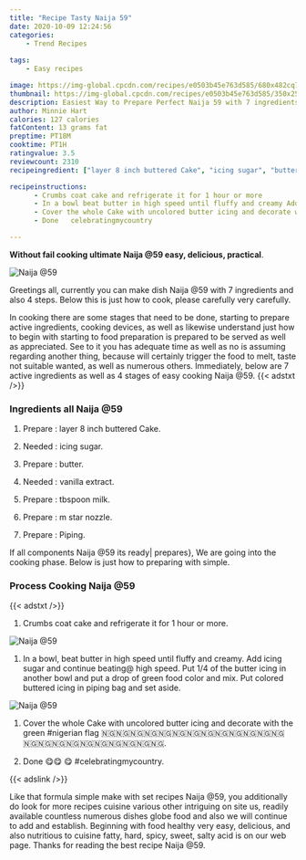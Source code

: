 ```yaml
---
title: "Recipe Tasty Naija 59"
date: 2020-10-09 12:24:56
categories:
    - Trend Recipes
    
tags:
    - Easy recipes

image: https://img-global.cpcdn.com/recipes/e0503b45e763d585/680x482cq70/naija-59-recipe-main-photo.jpg
thumbnail: https://img-global.cpcdn.com/recipes/e0503b45e763d585/350x250cq70/naija-59-recipe-main-photo.jpg
description: Easiest Way to Prepare Perfect Naija 59 with 7 ingredients and 4 stages of easy cooking.
author: Minnie Hart
calories: 127 calories
fatContent: 13 grams fat
preptime: PT18M
cooktime: PT1H
ratingvalue: 3.5
reviewcount: 2310
recipeingredient: ["layer 8 inch buttered Cake", "icing sugar", "butter", "vanilla extract", "tbspoon milk", "m star nozzle", "Piping"]

recipeinstructions: 
      - Crumbs coat cake and refrigerate it for 1 hour or more 
      - In a bowl beat butter in high speed until fluffy and creamy Add icing sugar and continue beating high speed Put 14 of the butter icing in another bowl and put a drop of green food color and mix Put colored buttered icing in piping bag and set aside 
      - Cover the whole Cake with uncolored butter icing and decorate with the green nigerian flag  
      - Done   celebratingmycountry

---
```




**Without fail cooking ultimate Naija @59 easy, delicious, practical**. 


![Naija @59](https://img-global.cpcdn.com/recipes/e0503b45e763d585/680x482cq70/naija-59-recipe-main-photo.jpg "Naija @59")




Greetings all, currently you can make dish Naija @59 with 7 ingredients and also 4 steps. Below this is just how to cook, please carefully very carefully.

In cooking there are some stages that need to be done, starting to prepare active ingredients, cooking devices, as well as likewise understand just how to begin with starting to food preparation is prepared to be served as well as appreciated. See to it you has adequate time as well as no is assuming regarding another thing, because will certainly trigger the food to melt, taste not suitable wanted, as well as numerous others. Immediately, below are 7 active ingredients as well as 4 stages of easy cooking Naija @59.
{{< adstxt />}}

### Ingredients all Naija @59


1. Prepare  : layer 8 inch buttered Cake.

1. Needed  : icing sugar.

1. Prepare  : butter.

1. Needed  : vanilla extract.

1. Prepare  : tbspoon milk.

1. Prepare  : m star nozzle.

1. Prepare  : Piping.



If all components Naija @59 its ready| prepares}, We are going into the cooking phase. Below is just how to preparing with simple.

### Process Cooking Naija @59

{{< adstxt />}}


1. Crumbs coat cake and refrigerate it for 1 hour or more.



![Naija @59](https://img-global.cpcdn.com/steps/1095445c585a5e7d/160x128cq70/naija-59-recipe-step-1-photo.jpg" "Naija @59")



1. In a bowl, beat butter in high speed until fluffy and creamy. Add icing sugar and continue beating@ high speed. Put 1/4 of the butter icing in another bowl and put a drop of green food color and mix. Put colored buttered icing in piping bag and set aside.



![Naija @59](https://img-global.cpcdn.com/steps/fe297fc8576b44cb/160x128cq70/naija-59-recipe-step-2-photo.jpg" "Naija @59")



1. Cover the whole Cake with uncolored butter icing and decorate with the green #nigerian flag 🇳🇬🇳🇬🇳🇬🇳🇬🇳🇬🇳🇬🇳🇬🇳🇬🇳🇬🇳🇬🇳🇬🇳🇬🇳🇬🇳🇬🇳🇬🇳🇬🇳🇬🇳🇬🇳🇬🇳🇬🇳🇬🇳🇬🇳🇬.



1. Done 😋😋 😋 #celebratingmycountry.





{{< adslink />}}

Like that formula simple make with set recipes Naija @59, you additionally do look for more recipes cuisine various other intriguing on site us, readily available countless numerous dishes globe food and also we will continue to add and establish. Beginning with food healthy very easy, delicious, and also nutritious to cuisine fatty, hard, spicy, sweet, salty acid is on our web page. Thanks for reading the best recipe Naija @59.
